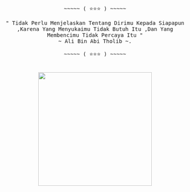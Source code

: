 <p align="center">
 <samp>
  <br>
    ~~~~~ ( ⭐⭐⭐ ) ~~~~~
  <br>
  <br>
" Tidak Perlu Menjelaskan Tentang Dirimu Kepada Siapapun ,Karena Yang Menyukaimu Tidak Butuh Itu ,Dan Yang Membencimu Tidak Percaya Itu "
  <br>
~ Ali Bin Abi Tholib ~.
  <br>
  <br>
   ~~~~~ ( ⭐⭐⭐ ) ~~~~~
</samp>
  <br>
  <br>
  <br>
<img Width="300px" src="https://github.com/DixiExe/DixiExe/blob/main/picture.png"/></a>
</p>
